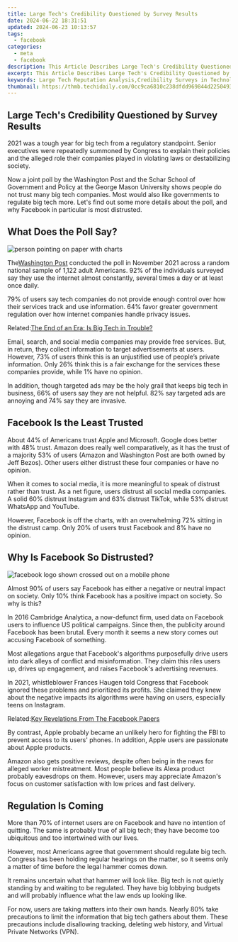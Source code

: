 ```yaml
---
title: Large Tech's Credibility Questioned by Survey Results
date: 2024-06-22 18:31:51
updated: 2024-06-23 10:13:57
tags:
  - facebook
categories:
  - meta
  - facebook
description: This Article Describes Large Tech's Credibility Questioned by Survey Results
excerpt: This Article Describes Large Tech's Credibility Questioned by Survey Results
keywords: Large Tech Reputation Analysis,Credibility Surveys in Technology,Tech Giants Trustworthiness,Industry Credibility Examination,Survey Results on Big Tech,Assessing Big Tech's Integrity,Tech Leaders' Public Perception
thumbnail: https://thmb.techidaily.com/0cc9ca6810c238dfdd969844d2250493a479c3321512aa3c39ef7570f30da978.jpg
---
```


## Large Tech's Credibility Questioned by Survey Results

 2021 was a tough year for big tech from a regulatory standpoint. Senior executives were repeatedly summoned by Congress to explain their policies and the alleged role their companies played in violating laws or destabilizing society.

 Now a joint poll by the Washington Post and the Schar School of Government and Policy at the George Mason University shows people do not trust many big tech companies. Most would also like governments to regulate big tech more. Let's find out some more details about the poll, and why Facebook in particular is most distrusted.

## What Does the Poll Say?

![person pointing on paper with charts](https://static1.makeuseofimages.com/wordpress/wp-content/uploads/2021/12/survey.jpg)

 The[Washington Post](https://context-cdn.washingtonpost.com/notes/prod/default/documents/bad5bba7-476c-4c62-af50-89b25ee900db/note/806258bc-ed60-4ef6-a706-b8291639b0a3.#page=1) conducted the poll in November 2021 across a random national sample of 1,122 adult Americans. 92% of the individuals surveyed say they use the internet almost constantly, several times a day or at least once daily.

 79% of users say tech companies do not provide enough control over how their services track and use information. 64% favor greater government regulation over how internet companies handle privacy issues.

 Related:[The End of an Era: Is Big Tech in Trouble?](https://www.makeuseof.com/is-big-tech-in-trouble/)

 Email, search, and social media companies may provide free services. But, in return, they collect information to target advertisements at users. However, 73% of users think this is an unjustified use of people’s private information. Only 26% think this is a fair exchange for the services these companies provide, while 1% have no opinion.

 In addition, though targeted ads may be the holy grail that keeps big tech in business, 66% of users say they are not helpful. 82% say targeted ads are annoying and 74% say they are invasive.

## Facebook Is the Least Trusted

 About 44% of Americans trust Apple and Microsoft. Google does better with 48% trust. Amazon does really well comparatively, as it has the trust of a majority 53% of users (Amazon and Washington Post are both owned by Jeff Bezos). Other users either distrust these four companies or have no opinion.

 When it comes to social media, it is more meaningful to speak of distrust rather than trust. As a net figure, users distrust all social media companies. A solid 60% distrust Instagram and 63% distrust TikTok, while 53% distrust WhatsApp and YouTube.

 However, Facebook is off the charts, with an overwhelming 72% sitting in the distrust camp. Only 20% of users trust Facebook and 8% have no opinion.

## Why Is Facebook So Distrusted?

![facebook logo shown crossed out on a mobile phone](https://static1.makeuseofimages.com/wordpress/wp-content/uploads/2021/12/facebook-eraser.jpg)

 Almost 90% of users say Facebook has either a negative or neutral impact on society. Only 10% think Facebook has a positive impact on society. So why is this?

 In 2016 Cambridge Analytica, a now-defunct firm, used data on Facebook users to influence US political campaigns. Since then, the publicity around Facebook has been brutal. Every month it seems a new story comes out accusing Facebook of something.

 Most allegations argue that Facebook's algorithms purposefully drive users into dark alleys of conflict and misinformation. They claim this riles users up, drives up engagement, and raises Facebook's advertising revenues.

 In 2021, whistleblower Frances Haugen told Congress that Facebook ignored these problems and prioritized its profits. She claimed they knew about the negative impacts its algorithms were having on users, especially teens on Instagram.

 Related:[Key Revelations From The Facebook Papers](https://www.makeuseof.com/key-revelations-facebook-papers/)

 By contrast, Apple probably became an unlikely hero for fighting the FBI to prevent access to its users' phones. In addition, Apple users are passionate about Apple products.

 Amazon also gets positive reviews, despite often being in the news for alleged worker mistreatment. Most people believe its Alexa product probably eavesdrops on them. However, users may appreciate Amazon's focus on customer satisfaction with low prices and fast delivery.

## Regulation Is Coming

 More than 70% of internet users are on Facebook and have no intention of quitting. The same is probably true of all big tech; they have become too ubiquitous and too intertwined with our lives.

 However, most Americans agree that government should regulate big tech. Congress has been holding regular hearings on the matter, so it seems only a matter of time before the legal hammer comes down.

 It remains uncertain what that hammer will look like. Big tech is not quietly standing by and waiting to be regulated. They have big lobbying budgets and will probably influence what the law ends up looking like.

 For now, users are taking matters into their own hands. Nearly 80% take precautions to limit the information that big tech gathers about them. These precautions include disallowing tracking, deleting web history, and Virtual Private Networks (VPN).


<ins class="adsbygoogle"
     style="display:block"
     data-ad-format="autorelaxed"
     data-ad-client="ca-pub-7571918770474297"
     data-ad-slot="1223367746"></ins>



<ins class="adsbygoogle"
     style="display:block"
     data-ad-client="ca-pub-7571918770474297"
     data-ad-slot="8358498916"
     data-ad-format="auto"
     data-full-width-responsive="true"></ins>
